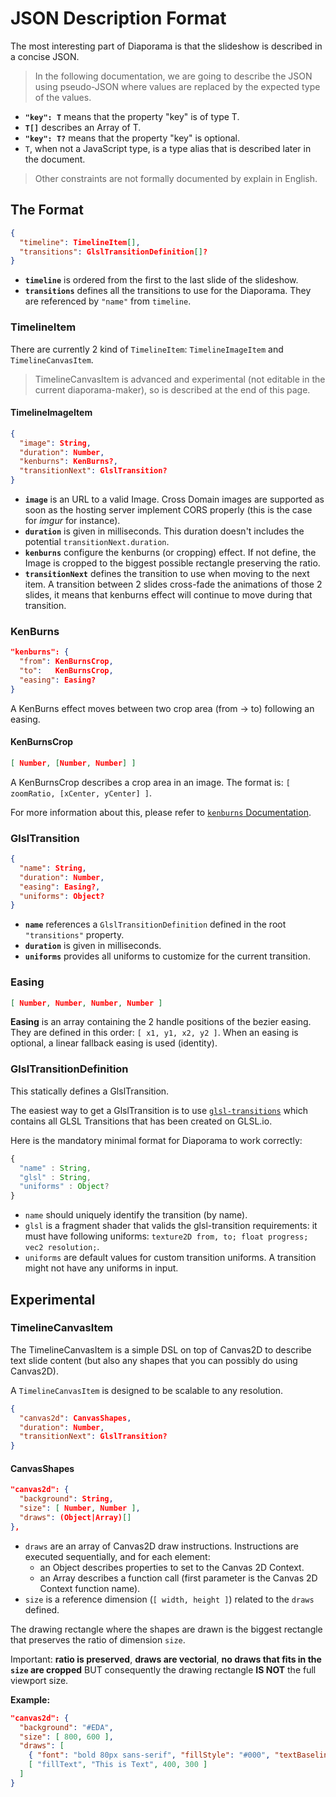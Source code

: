 
# JSON Description Format

The most interesting part of Diaporama is that the slideshow is described in a concise JSON.

> In the following documentation, we are going to describe the JSON using pseudo-JSON where values are replaced by the expected type of the values.
- **`"key": T`** means that the property "key" is of type T.
- **`T[]`** describes an Array of T.
- **`"key": T?`** means that the property "key" is optional.
- `T`, when not a JavaScript type, is a type alias that is described later in the document.

> Other constraints are not formally documented by explain in English.

## The Format

```json
{
  "timeline": TimelineItem[],
  "transitions": GlslTransitionDefinition[]?
}
```

- **`timeline`** is ordered from the first to the last slide of the slideshow.
- **`transitions`** defines all the transitions to use for the Diaporama. They are referenced by `"name"` from `timeline`.

### TimelineItem

There are currently 2 kind of `TimelineItem`: `TimelineImageItem` and `TimelineCanvasItem`.

> TimelineCanvasItem is advanced and experimental (not editable in the current diaporama-maker), so is described at the end of this page.

#### TimelineImageItem

```json
{
  "image": String,
  "duration": Number,
  "kenburns": KenBurns?,
  "transitionNext": GlslTransition?
}
```

- **`image`** is an URL to a valid Image. Cross Domain images are supported as soon as the hosting server implement CORS properly (this is the case for *imgur* for instance).
- **`duration`** is given in milliseconds. This duration doesn't includes the potential `transitionNext.duration`.
- **`kenburns`** configure the kenburns (or cropping) effect. If not define, the Image is cropped to the biggest possible rectangle preserving the ratio.
- **`transitionNext`** defines the transition to use when moving to the next item. A transition between 2 slides cross-fade the animations of those 2 slides, it means that kenburns effect will continue to move during that transition.

### KenBurns

```json
"kenburns": {
  "from": KenBurnsCrop,
  "to":   KenBurnsCrop,
  "easing": Easing?
}
```

A KenBurns effect moves between two crop area (from -> to) following an easing.

#### KenBurnsCrop

```json
[ Number, [Number, Number] ]
```

A KenBurnsCrop describes a crop area in an image.
The format is: `[ zoomRatio, [xCenter, yCenter] ]`.

For more information about this, please refer to [`kenburns` Documentation](https://github.com/gre/kenburns#utility-to-compute-the-cropping-rectangle).

### GlslTransition

```json
{
  "name": String,
  "duration": Number,
  "easing": Easing?,
  "uniforms": Object?
}
```

- **`name`** references a `GlslTransitionDefinition` defined in the root `"transitions"` property.
- **`duration`** is given in milliseconds.
- **`uniforms`** provides all uniforms to customize for the current transition.

### Easing

```json
[ Number, Number, Number, Number ]
```

**Easing** is an array containing the 2 handle positions of the bezier easing. They are defined in this order: `[ x1, y1, x2, y2 ]`. When an easing is optional, a linear fallback easing is used (identity).


### GlslTransitionDefinition

This statically defines a GlslTransition.

The easiest way to get a GlslTransition is to use
[`glsl-transitions`](https://github.com/glslio/glsl-transitions) which contains all GLSL Transitions that has been created on GLSL.io.

Here is the mandatory minimal format for Diaporama to work correctly:

```javascript
{
  "name" : String,
  "glsl" : String,
  "uniforms" : Object?
}
```

- `name` should uniquely identify the transition (by name).
- `glsl` is a fragment shader that valids the glsl-transition requirements: it must have following uniforms: `texture2D from, to; float progress; vec2 resolution;`.
- `uniforms` are default values for custom transition uniforms. A transition might not have any uniforms in input.

## Experimental

### TimelineCanvasItem

The TimelineCanvasItem is a simple DSL on top of Canvas2D to describe text slide content (but also any shapes that you can possibly do using Canvas2D).

A `TimelineCanvasItem` is designed to be scalable to any resolution.

```json
{
  "canvas2d": CanvasShapes,
  "duration": Number,
  "transitionNext": GlslTransition?
}
```

#### CanvasShapes

```json
"canvas2d": {
  "background": String,
  "size": [ Number, Number ],
  "draws": (Object|Array)[]
},
```

- `draws` are an array of Canvas2D draw instructions. Instructions are executed sequentially, and for each element:
  - an Object describes properties to set to the Canvas 2D Context.
  - an Array describes a function call (first parameter is the Canvas 2D Context function name).
- `size` is a reference dimension (`[ width, height ]`) related to the `draws` defined.

The drawing rectangle where the shapes are drawn is the biggest rectangle that preserves the ratio of dimension `size`.

Important: **ratio is preserved**, **draws are vectorial**, **no draws that fits in the `size` are cropped** BUT consequently the drawing rectangle **IS NOT** the full viewport size.

**Example:**

```json
"canvas2d": {
  "background": "#EDA",
  "size": [ 800, 600 ],
  "draws": [
    { "font": "bold 80px sans-serif", "fillStyle": "#000", "textBaseline": "middle", "textAlign": "center" },
    [ "fillText", "This is Text", 400, 300 ]
  ]
}
```
